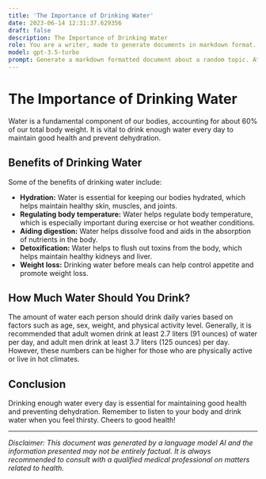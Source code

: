 ```yaml
---
title: 'The Importance of Drinking Water'
date: 2023-06-14 12:31:37.629356
draft: false
description: The Importance of Drinking Water
role: You are a writer, made to generate documents in markdown format. It is very important that all of the documents you generate are in valid markdown format.
model: gpt-3.5-turbo
prompt: Generate a markdown formatted document about a random topic. At the bottom, include a disclaimer explaining that the document was generated by you. The first line of the document should be the title. Make sure that the entire document is in proper markdown format, using a mix of various tags to make the document visually appealing.
---
```


# The Importance of Drinking Water

Water is a fundamental component of our bodies, accounting for about 60% of our total body weight. It is vital to drink enough water every day to maintain good health and prevent dehydration. 

## Benefits of Drinking Water

Some of the benefits of drinking water include:

- **Hydration:** Water is essential for keeping our bodies hydrated, which helps maintain healthy skin, muscles, and joints.
- **Regulating body temperature:** Water helps regulate body temperature, which is especially important during exercise or hot weather conditions.
- **Aiding digestion:** Water helps dissolve food and aids in the absorption of nutrients in the body.
- **Detoxification:** Water helps to flush out toxins from the body, which helps maintain healthy kidneys and liver.
- **Weight loss:** Drinking water before meals can help control appetite and promote weight loss.

## How Much Water Should You Drink?

The amount of water each person should drink daily varies based on factors such as age, sex, weight, and physical activity level. Generally, it is recommended that adult women drink at least 2.7 liters (91 ounces) of water per day, and adult men drink at least 3.7 liters (125 ounces) per day. However, these numbers can be higher for those who are physically active or live in hot climates.

## Conclusion

Drinking enough water every day is essential for maintaining good health and preventing dehydration. Remember to listen to your body and drink water when you feel thirsty. Cheers to good health!

---

*Disclaimer: This document was generated by a language model AI and the information presented may not be entirely factual. It is always recommended to consult with a qualified medical professional on matters related to health.*